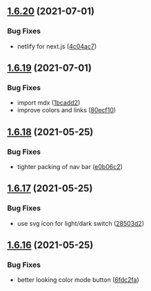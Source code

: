 ## [1.6.20](https://github.com/dds/bosabosa.org/compare/v1.6.19...v1.6.20) (2021-07-01)


### Bug Fixes

* netlify for next.js ([4c04ac7](https://github.com/dds/bosabosa.org/commit/4c04ac73385eace36de47a717357a1c47e9a6380))



## [1.6.19](https://github.com/dds/bosabosa.org/compare/v1.6.18...v1.6.19) (2021-07-01)


### Bug Fixes

* import mdx ([1bcadd2](https://github.com/dds/bosabosa.org/commit/1bcadd236319147783e6083d040f8eaf55485f03))
* improve colors and links ([80ecf10](https://github.com/dds/bosabosa.org/commit/80ecf10e0d2276d677aa1d1d48a77d80e75a6f6e))



## [1.6.18](https://github.com/dds/bosabosa.org/compare/v1.6.17...v1.6.18) (2021-05-25)


### Bug Fixes

* tighter packing of nav bar ([e0b06c2](https://github.com/dds/bosabosa.org/commit/e0b06c2668c2ff5c779b36fabbe8165428135723))



## [1.6.17](https://github.com/dds/bosabosa.org/compare/v1.6.16...v1.6.17) (2021-05-25)


### Bug Fixes

* use svg icon for light/dark switch ([28503d2](https://github.com/dds/bosabosa.org/commit/28503d2a8dde2a2da6154b14014b7244c9d51a3c))



## [1.6.16](https://github.com/dds/bosabosa.org/compare/v1.6.15...v1.6.16) (2021-05-25)


### Bug Fixes

* better looking color mode button ([6fdc2fa](https://github.com/dds/bosabosa.org/commit/6fdc2fad74eaf7e9db656ad95590cbe76f847975))



